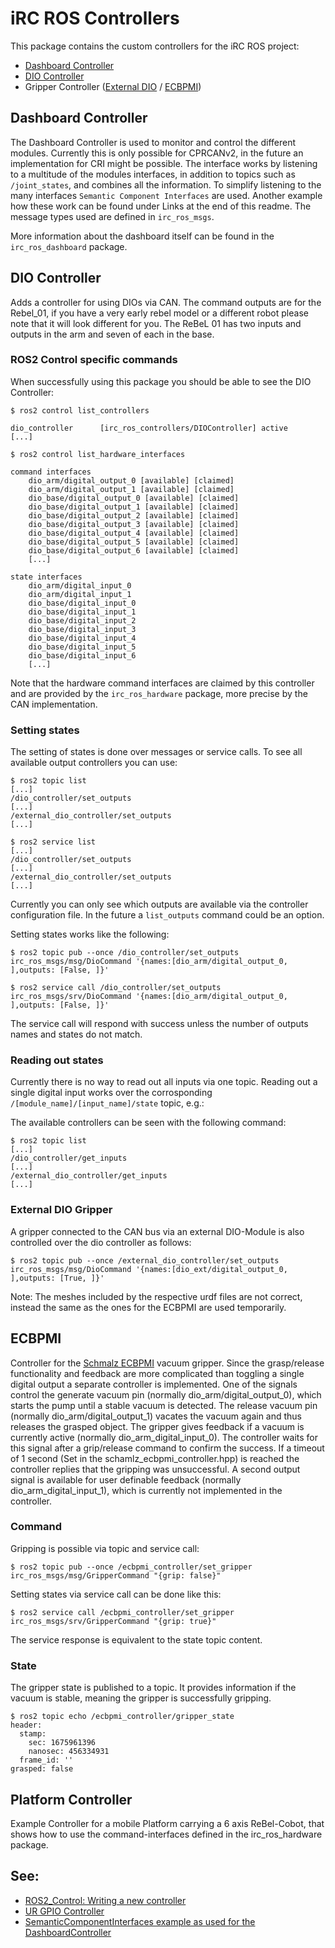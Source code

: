 # iRC ROS Controllers

This package contains the custom controllers for the iRC ROS project:
- [Dashboard Controller](#dashboard-controller)
- [DIO Controller](#dio-controller)
- Gripper Controller ([External DIO](#external-dio-gripper) / [ECBPMI](#ecbpmi)) 

## Dashboard Controller
The Dashboard Controller is used to monitor and control the different modules. Currently this is only possible for CPRCANv2, in the future an implementation for CRI might be possible.
The interface works by listening to a multitude of the modules interfaces, in addition to topics such as `/joint_states`, and combines all the information. To simplify listening to the many interfaces `Semantic Component Interfaces` are used. Another example how these work can be found under Links at the end of this readme.
The message types used are defined in `irc_ros_msgs`. 

More information about the dashboard itself can be found in the `irc_ros_dashboard` package.

## DIO Controller
Adds a controller for using DIOs via CAN. The command outputs are for the Rebel_01, if you have a very early rebel model or a different robot please note that it will look different for you. The ReBeL 01 has two inputs and outputs in the arm and seven of each in the base.

### ROS2 Control specific commands
When successfully using this package you should be able to see the DIO Controller:

``` console
$ ros2 control list_controllers

dio_controller      [irc_ros_controllers/DIOController] active    
[...]

$ ros2 control list_hardware_interfaces

command interfaces
	dio_arm/digital_output_0 [available] [claimed]
	dio_arm/digital_output_1 [available] [claimed]
	dio_base/digital_output_0 [available] [claimed]
	dio_base/digital_output_1 [available] [claimed]
	dio_base/digital_output_2 [available] [claimed]
	dio_base/digital_output_3 [available] [claimed]
	dio_base/digital_output_4 [available] [claimed]
	dio_base/digital_output_5 [available] [claimed]
	dio_base/digital_output_6 [available] [claimed]
    [...]

state interfaces
	dio_arm/digital_input_0
	dio_arm/digital_input_1
	dio_base/digital_input_0
	dio_base/digital_input_1
	dio_base/digital_input_2
	dio_base/digital_input_3
	dio_base/digital_input_4
	dio_base/digital_input_5
	dio_base/digital_input_6
    [...]

```

Note that the hardware command interfaces are claimed by this controller and are provided by the `irc_ros_hardware` package, more precise by the CAN implementation.

### Setting states
The setting of states is done over messages or service calls.
To see all available output controllers you can use:
``` console
$ ros2 topic list
[...]
/dio_controller/set_outputs
[...]
/external_dio_controller/set_outputs
[...]

$ ros2 service list
[...]
/dio_controller/set_outputs
[...]
/external_dio_controller/set_outputs
[...]
```

Currently you can only see which outputs are available via the controller configuration file. In the future a `list_outputs` command could be an option.

Setting states works like the following:

``` console 
$ ros2 topic pub --once /dio_controller/set_outputs irc_ros_msgs/msg/DioCommand '{names:[dio_arm/digital_output_0, ],outputs: [False, ]}'

$ ros2 service call /dio_controller/set_outputs irc_ros_msgs/srv/DioCommand '{names:[dio_arm/digital_output_0, ],outputs: [False, ]}'
```

The service call will respond with success unless the number of outputs names and states do not match.

### Reading out states
Currently there is no way to read out all inputs via one topic. Reading out a single digital input works over the corrosponding `/[module_name]/[input_name]/state` topic, e.g.:

The available controllers can be seen with the following command:
``` console
$ ros2 topic list
[...]
/dio_controller/get_inputs
[...]
/external_dio_controller/get_inputs
[...]
```

### External DIO Gripper
A gripper connected to the CAN bus via an external DIO-Module is also controlled over the dio controller as follows:

``` console
$ ros2 topic pub --once /external_dio_controller/set_outputs irc_ros_msgs/msg/DioCommand '{names:[dio_ext/digital_output_0, ],outputs: [True, ]}'
```

Note: The meshes included by the respective urdf files are not correct, instead the same as the ones for the ECBPMI are used temporarily.

## ECBPMI
Controller for the [Schmalz ECBPMI](https://www.schmalz.com/en-us/vacuum-technology-for-robotics/vacuum-generators/vacuum-generators-ecbpmi-312576/) vacuum gripper. Since the grasp/release functionality and feedback are more complicated than toggling a single digital output a separate controller is implemented.
One of the signals control the generate vacuum pin (normally dio_arm/digital_output_0), which starts the pump until a stable vacuum is detected. The release vacuum pin (normally dio_arm/digital_output_1) vacates the vacuum again and thus releases the grasped object.
The gripper gives feedback if a vacuum is currently active (normally dio_arm_digital_input_0). The controller waits for this signal after a grip/release command to confirm the success. If a timeout of 1 second (Set in the schamlz_ecbpmi_controller.hpp) is reached the controller replies that the gripping was unsuccessful.
A second output signal is available for user definable feedback (normally dio_arm_digital_input_1), which is currently not implemented in the controller.


### Command
Gripping is possible via topic and service call:
``` console
$ ros2 topic pub --once /ecbpmi_controller/set_gripper irc_ros_msgs/msg/GripperCommand "{grip: false}"
```

Setting states via service call can be done like this:

``` console
$ ros2 service call /ecbpmi_controller/set_gripper irc_ros_msgs/srv/GripperCommand "{grip: true}"
```

The service response is equivalent to the state topic content.

### State
The gripper state is published to a topic. It provides information if the vacuum is stable, meaning the gripper is successfully gripping.

``` console
$ ros2 topic echo /ecbpmi_controller/gripper_state
header:
  stamp:
    sec: 1675961396
    nanosec: 456334931
  frame_id: ''
grasped: false
```

## Platform Controller
Example Controller for a mobile Platform carrying a 6 axis ReBel-Cobot, that shows how to use the command-interfaces defined in the irc_ros_hardware package. 

## See:
 - [ROS2_Control: Writing a new controller](https://control.ros.org/master/doc/ros2_controllers/doc/writing_new_controller.html)
 - [UR GPIO Controller](https://github.com/UniversalRobots/Universal_Robots_ROS2_Driver/blob/main/ur_controllers/include/ur_controllers/gpio_controller.hpp)
 - [SemanticComponentInterfaces example as used for the DashboardController](https://github.com/ICube-Robotics/iiwa_ros2/tree/main/iiwa_controllers/external_torque_sensor_broadcaster)
